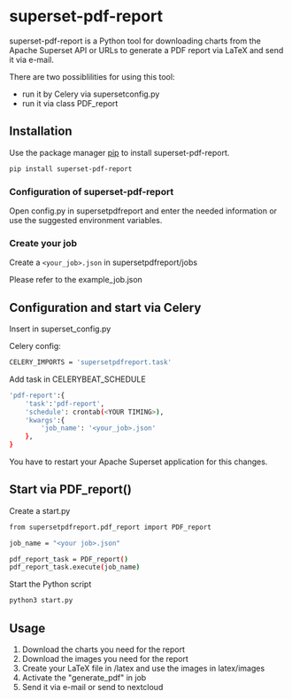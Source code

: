 # superset-pdf-report

superset-pdf-report is a Python tool for downloading charts from the Apache Superset API or URLs to generate a PDF report via LaTeX and send it via e-mail.

There are two possiblilities for using this tool:

- run it by Celery via supersetconfig.py
- run it via class PDF_report

## Installation

Use the package manager [pip](https://pip.pypa.io/en/stable/) to install superset-pdf-report.

```bash
pip install superset-pdf-report
```

### Configuration of superset-pdf-report

Open config.py in supersetpdfreport and enter the needed information or use the suggested environment variables.

### Create your job

Create a `<your_job>.json` in supersetpdfreport/jobs
 
Please refer to the example_job.json

## Configuration and start via Celery

Insert in superset_config.py

Celery config:

```bash
CELERY_IMPORTS = 'supersetpdfreport.task'
```

Add task in CELERYBEAT_SCHEDULE

```bash
'pdf-report':{
    'task':'pdf-report',
    'schedule': crontab(<YOUR TIMING>),
    'kwargs':{
        'job_name': '<your_job>.json'
    },
}
```

You have to restart your Apache Superset application for this changes.

## Start via PDF_report()

Create a start.py

```bash
from supersetpdfreport.pdf_report import PDF_report

job_name = "<your job>.json"

pdf_report_task = PDF_report()
pdf_report_task.execute(job_name)
```

Start the Python script

```bash
python3 start.py
```

## Usage

1. Download the charts you need for the report
2. Download the images you need for the report
3. Create your LaTeX file in /latex and use the images in latex/images
4. Activate the "generate_pdf" in job
5. Send it via e-mail or send to nextcloud
